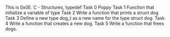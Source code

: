 This is 0x0E. C - Structures, typedef
Task 0 Poppy
Task 1 Function that initialize a variable of type
Task 2 Write a function that prints a struct dog
Task 3 Define a new type dog_t as a new name for the type struct dog.
Task 4 Write a function that creates a new dog.
Task 5 Write a function that frees dogs.
